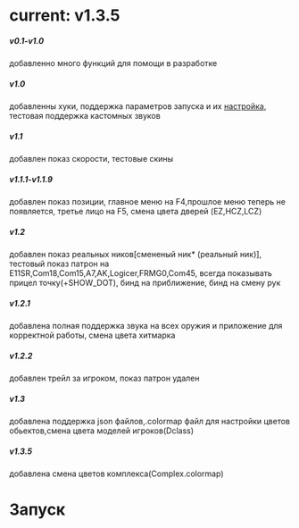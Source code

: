 # current: v1.3.5
##### v0.1-v1.0
добавленно много функций для помощи в разработке
##### v1.0 
добавленны хуки, поддержка параметров запуска и их [настройка](https://z.spawnkillcity.cloudns.nz/slm/#Settings), тестовая поддержка кастомных звуков
##### v1.1 
добавлен показ скорости, тестовые скины
##### v1.1.1-v1.1.9
добавлен показ позиции, главное меню на F4,прошлое меню теперь не появляется, третье лицо на F5, смена цвета дверей (EZ,HCZ,LCZ)
##### v1.2 
добавлен показ реальных ников[смененый ник* (реальный ник)], тестовый показ патрон на E11SR,Com18,Com15,A7,AK,Logicer,FRMG0,Com45, всегда показывать прицел точку(+SHOW_DOT), бинд на приближение, бинд на смену рук
##### v1.2.1
добавлена полная поддержка звука на всех оружия и приложение для корректной работы, смена цвета хитмарка
##### v1.2.2
добавлен трейл за игроком, показ патрон удален
##### v1.3
добавлена поддержка json файлов,.colormap файл для настройки цветов обьектов,смена цвета моделей игроков(Dclass)
##### v1.3.5
добавлена смена цветов комплекса(Complex.colormap)


# Запуск
##
